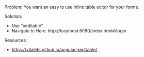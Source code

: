 Problem: You want an easy to use inline table editor for your forms.

Solution: 
 - Use "xeditable"
 - Navigate to Here: http://localhost:8080/index.html#/login


Resources:
 - https://vitalets.github.io/angular-xeditable/

